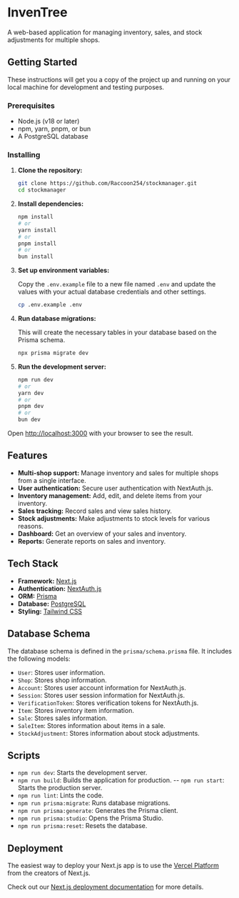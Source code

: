 # InvenTree

A web-based application for managing inventory, sales, and stock adjustments for multiple shops.

## Getting Started

These instructions will get you a copy of the project up and running on your local machine for development and testing purposes.

### Prerequisites

- Node.js (v18 or later)
- npm, yarn, pnpm, or bun
- A PostgreSQL database

### Installing

1.  **Clone the repository:**

    ```bash
    git clone https://github.com/Raccoon254/stockmanager.git
    cd stockmanager
    ```

2.  **Install dependencies:**

    ```bash
    npm install
    # or
    yarn install
    # or
    pnpm install
    # or
    bun install
    ```

3.  **Set up environment variables:**

    Copy the `.env.example` file to a new file named `.env` and update the values with your actual database credentials and other settings.

    ```bash
    cp .env.example .env
    ```

4.  **Run database migrations:**

    This will create the necessary tables in your database based on the Prisma schema.

    ```bash
    npx prisma migrate dev
    ```

5.  **Run the development server:**

    ```bash
    npm run dev
    # or
    yarn dev
    # or
    pnpm dev
    # or
    bun dev
    ```

Open [http://localhost:3000](http://localhost:3000) with your browser to see the result.

## Features

-   **Multi-shop support:** Manage inventory and sales for multiple shops from a single interface.
-   **User authentication:** Secure user authentication with NextAuth.js.
-   **Inventory management:** Add, edit, and delete items from your inventory.
-   **Sales tracking:** Record sales and view sales history.
-   **Stock adjustments:** Make adjustments to stock levels for various reasons.
-   **Dashboard:** Get an overview of your sales and inventory.
-   **Reports:** Generate reports on sales and inventory.

## Tech Stack

-   **Framework:** [Next.js](https://nextjs.org/)
-   **Authentication:** [NextAuth.js](https://next-auth.js.org/)
-   **ORM:** [Prisma](https://www.prisma.io/)
-   **Database:** [PostgreSQL](https://www.postgresql.org/)
-   **Styling:** [Tailwind CSS](https://tailwindcss.com/)

## Database Schema

The database schema is defined in the `prisma/schema.prisma` file. It includes the following models:

-   `User`: Stores user information.
-   `Shop`: Stores shop information.
-   `Account`: Stores user account information for NextAuth.js.
-   `Session`: Stores user session information for NextAuth.js.
-   `VerificationToken`: Stores verification tokens for NextAuth.js.
-   `Item`: Stores inventory item information.
-   `Sale`: Stores sales information.
-   `SaleItem`: Stores information about items in a sale.
-   `StockAdjustment`: Stores information about stock adjustments.

## Scripts

-   `npm run dev`: Starts the development server.
-   `npm run build`: Builds the application for production.
--   `npm run start`: Starts the production server.
-   `npm run lint`: Lints the code.
-   `npm run prisma:migrate`: Runs database migrations.
-   `npm run prisma:generate`: Generates the Prisma client.
-   `npm run prisma:studio`: Opens the Prisma Studio.
-   `npm run prisma:reset`: Resets the database.

## Deployment

The easiest way to deploy your Next.js app is to use the [Vercel Platform](https://vercel.com/new?utm_medium=default-template&filter=next.js&utm_source=create-next-app&utm_campaign=create-next-app-readme) from the creators of Next.js.

Check out our [Next.js deployment documentation](https://nextjs.org/docs/app/building-your-application/deploying) for more details.